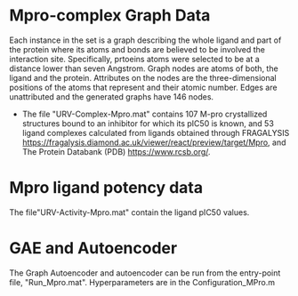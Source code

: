 # Mpro-complex Graph Data

Each instance in the set is a graph describing the whole ligand and part of the protein where its atoms and bonds are believed to be involved the interaction site. Specifically, prtoeins atoms were selected to be at a distance lower than seven Angstrom. Graph nodes are atoms of both, the ligand and the protein. Attributes on the nodes are the three-dimensional positions of the atoms that represent and their atomic number. Edges are unattributed and the generated graphs have 146 nodes.

- The file "URV-Complex-Mpro.mat" contains 107 M-pro crystallized structures bound to an inhibitor for which its pIC50 is known, and 53 ligand complexes calculated from ligands obtained through FRAGALYSIS https://fragalysis.diamond.ac.uk/viewer/react/preview/target/Mpro, and The Protein Databank (PDB) https://www.rcsb.org/.

# Mpro ligand potency data

The file"URV-Activity-Mpro.mat" contain the ligand pIC50 values.



# GAE and Autoencoder
The Graph Autoencoder and autoencoder can be run from the entry-point file, "Run_Mpro.mat". Hyperparameters are in the Configuration_MPro.m
